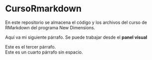 # CursoRmarkdown

En este repositorio se almacena el código y los archivos del curso de RMarkdown del programa New Dimensions.

Aquí va mi siguiente párrafo. Se puede trabajar desde el **panel visual**

Este es el tercer párrafo.  
Este es un cuarto párrafo sin espacio. 
